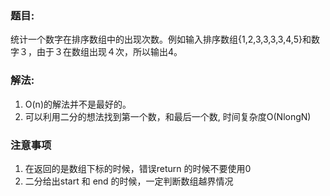 ### 题目:<br>
统计一个数字在排序数组中的出现次数。例如输入排序数组{1,2,3,3,3,3,4,5}和数字３，由于３在数组出现４次，所以输出4。

### 解法:<br>
1. O(n)的解法并不是最好的。<br>
2. 可以利用二分的想法找到第一个数，和最后一个数, 时间复杂度O(NlongN)<br> 


### 注意事项<br>
1. 在返回的是数组下标的时候，错误return 的时候不要使用0<br>
2. 二分给出start 和 end 的时候，一定判断数组越界情况
